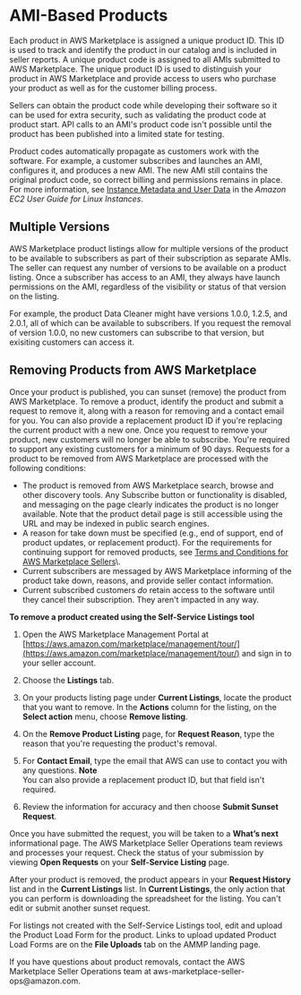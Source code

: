 # AMI\-Based Products<a name="ami-products"></a>

Each product in AWS Marketplace is assigned a unique product ID\. This ID is used to track and identify the product in our catalog and is included in seller reports\. A unique product code is assigned to all AMIs submitted to AWS Marketplace\. The unique product ID is used to distinguish your product in AWS Marketplace and provide access to users who purchase your product as well as for the customer billing process\. 

Sellers can obtain the product code while developing their software so it can be used for extra security, such as validating the product code at product start\. API calls to an AMI's product code isn't possible until the product has been published into a limited state for testing\. 

Product codes automatically propagate as customers work with the software\. For example, a customer subscribes and launches an AMI, configures it, and produces a new AMI\. The new AMI still contains the original product code, so correct billing and permissions remains in place\. For more information, see [Instance Metadata and User Data](http://docs.aws.amazon.com/AWSEC2/latest/UserGuide//ec2-instance-metadata.html) in the *Amazon EC2 User Guide for Linux Instances*\. 

## Multiple Versions<a name="multiple-versions"></a>

AWS Marketplace product listings allow for multiple versions of the product to be available to subscribers as part of their subscription as separate AMIs\. The seller can request any number of versions to be available on a product listing\. Once a subscriber has access to an AMI, they always have launch permissions on the AMI, regardless of the visibility or status of that version on the listing\. 

 For example, the product Data Cleaner might have versions 1\.0\.0, 1\.2\.5, and 2\.0\.1, all of which can be available to subscribers\. If you request the removal of version 1\.0\.0, no new customers can subscribe to that version, but exisiting customers can access it\. 

## Removing Products from AWS Marketplace<a name="removing-products-from-aws-marketplace"></a>

Once your product is published, you can sunset \(remove\) the product from AWS Marketplace\. To remove a product, identify the product and submit a request to remove it, along with a reason for removing and a contact email for you\. You can also provide a replacement product ID if you're replacing the current product with a new one\. Once you request to remove your product, new customers will no longer be able to subscribe\. You're required to support any existing customers for a minimum of 90 days\. Requests for a product to be removed from AWS Marketplace are processed with the following conditions: 
+  The product is removed from AWS Marketplace search, browse and other discovery tools\. Any Subscribe button or functionality is disabled, and messaging on the page clearly indicates the product is no longer available\. Note that the product detail page is still accessible using the URL and may be indexed in public search engines\. 
+  A reason for take down must be specified \(e\.g\., end of support, end of product updates, or replacement product\)\. For the requirements for continuing support for removed products, see [Terms and Conditions for AWS Marketplace Sellers](https://aws.amazon.com/marketplace/management/terms?)\. 
+  Current subscribers are messaged by AWS Marketplace informing of the product take down, reasons, and provide seller contact information\. 
+  Current subscribed customers *do* retain access to the software until they cancel their subscription\. They aren't impacted in any way\. 

**To remove a product created using the Self\-Service Listings tool**

1. Open the AWS Marketplace Management Portal at [https://aws.amazon.com/marketplace/management/tour/](https://aws.amazon.com/marketplace/management/tour/) and sign in to your seller account\.

1. Choose the **Listings** tab\.

1. On your products listing page under **Current Listings**, locate the product that you want to remove\. In the **Actions** column for the listing, on the **Select action** menu, choose **Remove listing**\.

1. On the **Remove Product Listing** page, for **Request Reason**, type the reason that you're requesting the product's removal\.

1. For **Contact Email**, type the email that AWS can use to contact you with any questions\.
**Note**  
You can also provide a replacement product ID, but that field isn't required\.

1. Review the information for accuracy and then choose **Submit Sunset Request**\. 

Once you have submitted the request, you will be taken to a **What’s next** informational page\. The AWS Marketplace Seller Operations team reviews and processes your request\. Check the status of your submission by viewing **Open Requests** on your **Self\-Service Listing** page\.

After your product is removed, the product appears in your **Request History** list and in the **Current Listings** list\. In **Current Listings**, the only action that you can perform is downloading the spreadsheet for the listing\. You can't edit or submit another sunset request\. 

For listings not created with the Self\-Service Listings tool, edit and upload the Product Load Form for the product\. Links to upload updated Product Load Forms are on the **File Uploads** tab on the AMMP landing page\.

 If you have questions about product removals, contact the AWS Marketplace Seller Operations team at aws\-marketplace\-seller\-ops@amazon\.com\.
